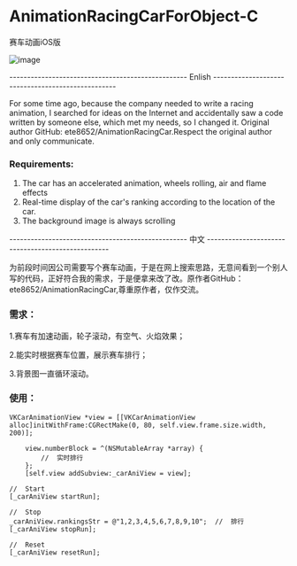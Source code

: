 # AnimationRacingCarForObject-C
赛车动画iOS版

![image](https://github.com/VKOOY/AnimationRacingCarForObject-C/blob/master/VKAnimationRacingCar.gif)

-------------------------------------------------- Enlish --------------------------------------------------

For some time ago, because the company needed to write a racing animation, I searched for ideas on the Internet and accidentally saw a code written by someone else, which met my needs, so I changed it. Original author GitHub: ete8652/AnimationRacingCar.Respect the original author and only communicate.

### Requirements:

1. The car has an accelerated animation, wheels rolling, air and flame effects
2. Real-time display of the car's ranking according to the location of the car.
3. The background image is always scrolling


-------------------------------------------------- 中文 --------------------------------------------------

为前段时间因公司需要写个赛车动画，于是在网上搜索思路，无意间看到一个别人写的代码，正好符合我的需求，于是便拿来改了改。原作者GitHub：ete8652/AnimationRacingCar,尊重原作者，仅作交流。

### 需求：

1.赛车有加速动画，轮子滚动，有空气、火焰效果；

2.能实时根据赛车位置，展示赛车排行；

3.背景图一直循环滚动。

### 使用：

```
VKCarAnimationView *view = [[VKCarAnimationView alloc]initWithFrame:CGRectMake(0, 80, self.view.frame.size.width, 200)];

    view.numberBlock = ^(NSMutableArray *array) {
        //  实时排行
    };
    [self.view addSubview:_carAniView = view];

//  Start
[_carAniView startRun];

//  Stop
_carAniView.rankingsStr = @"1,2,3,4,5,6,7,8,9,10";  //  排行
[_carAniView stopRun];

//  Reset
[_carAniView resetRun];

```


